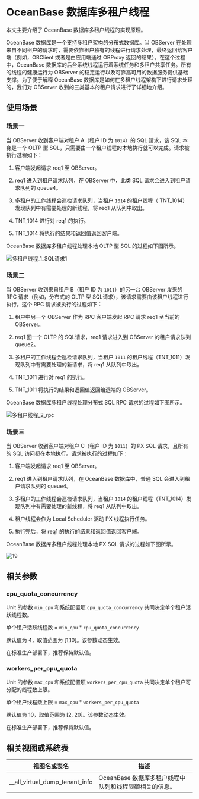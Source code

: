 # OceanBase 数据库多租户线程

本文主要介绍了 OceanBase 数据库多租户线程的实现原理。

OceanBase 数据库是一个支持多租户架构的分布式数据库。当 OBServer 在处理来自不同租户的请求时，需要依靠租户独有的线程进行请求处理，最终返回给客户端（例如，OBClient 或者是由应用端通过 OBProxy 返回的结果）。在这个过程中，OceanBase 数据库的后台系统线程运行着系统任务和多租户共享任务。所有的线程的健康运行为 OBServer 的稳定运行以及可靠高可用的数据服务提供基础支撑。为了便于解释 OceanBase 数据库是如何在多租户线程架构下进行请求处理的，我们对 OBServer 收到的三类基本的租户请求进行了详细地介绍。

## 使用场景

### 场景一

当 OBServer 收到客户端对租户 A（租户 ID 为 `1014`）的 SQL 请求，该 SQL 本身是一个 OLTP 型 SQL，只需要由一个租户线程的本地执行就可以完成。请求被执行过程如下：

1. 客户端发起请求 req1 至 OBServer。

2. req1 进入到租户请求队列，在 OBServer 中，此类 SQL 请求会进入到租户请求队列的 queue4。

3. 多租户的工作线程会巡检请求队列，当租户 `1014` 的租户线程（ TNT_1014）发现队列中有需要处理的新线程，将 req1 从队列中取出。

4. TNT_1014 进行对 req1 的执行。

5. TNT_1014 将执行的结果和返回值返回客户端。

OceanBase 数据库多租户线程处理本地 OLTP 型 SQL 的过程如下图所示。

![多租户线程_1_SQL请求1](https://help-static-aliyun-doc.aliyuncs.com/assets/img/zh-CN/1120089261/p311713.gif)

### 场景二

当 OBServer 收到来自租户 B（租户 ID 为 `1011`）的另一台 OBServer 发来的 RPC 请求（例如，分布式的 OLTP 型 SQL请求），该请求需要由该租户线程进行执行。这个 RPC 请求被执行的过程如下：

1. 租户中另一个 OBServer 作为 RPC 客户端发起 RPC 请求 req1 至当前的 OBServer。

2. req1 回一个 OLTP 的 SQL请求，req1 请求进入到 OBServer 的租户请求队列 queue2。

3. 多租户的工作线程会巡检请求队列，当租户 `1011` 的租户线程（TNT_1011）发现队列中有需要处理的新请求，将 req1 从队列中取出。

4. TNT_1011 进行对 req1 的执行。

5. TNT_1011 将执行的结果和返回值返回给远端的 OBServer。

OceanBase 数据库多租户线程处理分布式 SQL RPC 请求的过程如下图所示。

![多租户线程_2_rpc](https://help-static-aliyun-doc.aliyuncs.com/assets/img/zh-CN/2960089261/p311716.gif)

### 场景三

当 OBServer 收到客户端对租户 C（租户 ID 为 `1011`）的 PX SQL 请求，且所有的 SQL 访问都在本地执行。请求被执行的过程如下：

1. 客户端发起请求 req1 至 OBServer。

2. req1 进入到租户请求队列，在 OceanBase 数据库中，普通 SQL 会进入到租户请求队列的 queue4。

3. 多租户的工作线程会巡检请求队列，当租户 `1014` 的租户线程（TNT_1014）发现队列中有需要处理的新线程，将 req1 从队列中取出。

4. 租户线程会作为 Local Scheduler 驱动 PX 线程执行任务。

5. 执行完后，将 req1 的执行的结果和返回值返回客户端。

OceanBase 数据库多租户线程处理本地 PX SQL 请求的过程如下图所示。

![19](https://help-static-aliyun-doc.aliyuncs.com/assets/img/zh-CN/4864220461/p361284.gif)

## 相关参数

### cpu_quota_concurrency

Unit 的参数 `min_cpu` 和系统配置项 `cpu_quota_concurrency` 共同决定单个租户活跃线程数。

单个租户活跃线程数 = `min_cpu` \* `cpu_quota_concurrency`

默认值为 4，取值范围为 \[1,10\]。该参数动态生效。

在标准生产部署下，推荐保持默认值。

### workers_per_cpu_quota

Unit 的参数 `max_cpu` 和系统配置项 `workers_per_cpu_quota` 共同决定单个租户可分配的线程数上限。

单个租户线程数上限 = `max_cpu` \* `workers_per_cpu_quota`

默认值为 10，取值范围为 \[2, 20\]。该参数动态生效。

在标准生产部署下，推荐保持默认值。

## 相关视图或系统表

|             视图名或表名             |                描述                |
|--------------------------------|----------------------------------|
| __all_virtual_dump_tenant_info | OceanBase 数据库多租户线程中队列和线程限额相关的信息。 |
